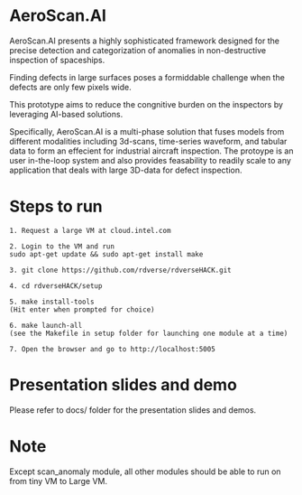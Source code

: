 # AeroScan.AI

AeroScan.AI presents a highly sophisticated framework designed for the precise detection and categorization of anomalies in non-destructive inspection of spaceships. 

Finding defects in large surfaces poses a formiddable challenge when the defects are only few pixels wide.

This prototype aims to reduce the congnitive burden on the inspectors by leveraging AI-based solutions. 
 
Specifically, AeroScan.AI is a multi-phase solution that fuses models from different modalities including 3d-scans, time-series waveform, and tabular data to form an effecient for industrial aircraft inspection. The protoype is an user in-the-loop system and also provides feasability to readily scale to any application that deals with large 3D-data for defect inspection.


# Steps to run 

```
1. Request a large VM at cloud.intel.com
```

```
2. Login to the VM and run
sudo apt-get update && sudo apt-get install make
```

```
3. git clone https://github.com/rdverse/rdverseHACK.git
```

```
4. cd rdverseHACK/setup
```

```
5. make install-tools
(Hit enter when prompted for choice)
```

```
6. make launch-all
(see the Makefile in setup folder for launching one module at a time)
```

```
7. Open the browser and go to http://localhost:5005
```


# Presentation slides and demo
Please refer to docs/ folder for the presentation slides and demos.

# Note
Except scan_anomaly module, all other modules should be able to run on from tiny VM to Large VM. 
